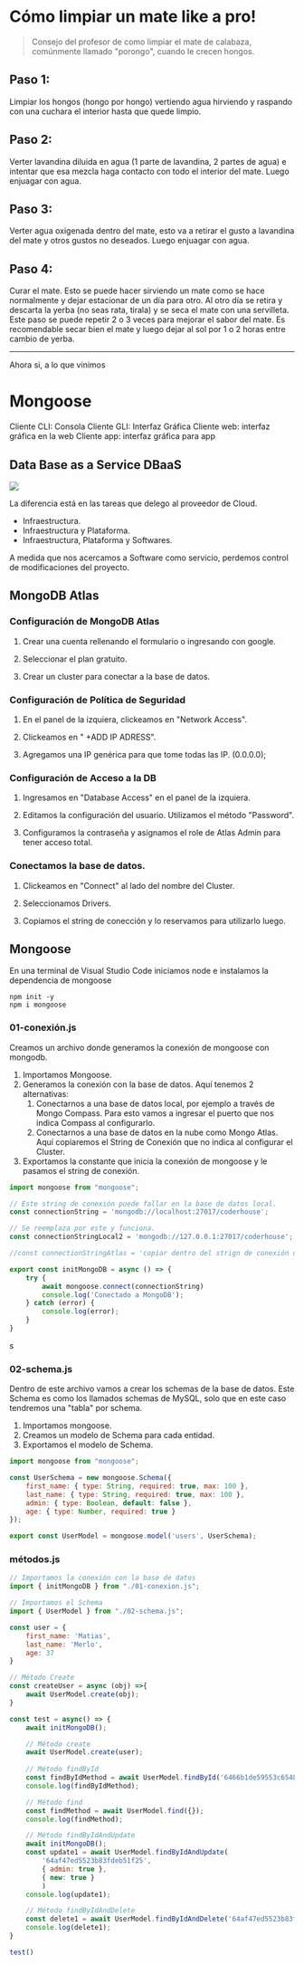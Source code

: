 # Cómo limpiar un mate like a pro!
> Consejo del profesor de como limpiar el mate de calabaza, comúnmente llamado "porongo", cuando le crecen hongos.

## Paso 1:
Limpiar los hongos (hongo por hongo) vertiendo agua hirviendo y raspando con una cuchara el interior hasta que quede limpio.

## Paso 2:
Verter lavandina diluida en agua (1 parte de lavandina, 2 partes de agua) e intentar que esa mezcla haga contacto con todo el interior del mate. Luego enjuagar con agua.

## Paso 3:
Verter agua oxigenada dentro del mate, esto va a retirar el gusto a lavandina del mate y otros gustos no deseados. Luego enjuagar con agua.

## Paso 4:
Curar el mate. Esto se puede hacer sirviendo un mate como se hace normalmente y dejar estacionar de un día para otro. Al otro día se retira y descarta la yerba (no seas rata, tirala) y se seca el mate con una servilleta.  
Este paso se puede repetir 2 o 3 veces para mejorar el sabor del mate. Es recomendable secar bien el mate y luego dejar al sol por 1 o 2 horas entre cambio de yerba.
___


Ahora si, a lo que vinimos
# Mongoose
Cliente CLI: Consola
Cliente GLI: Interfaz Gráfica
Cliente web: interfaz gráfica en la web
Cliente app: interfaz gráfica para app

## Data Base as a Service DBaaS

![](image.png)

La diferencia está en las tareas que delego al proveedor de Cloud.

- Infraestructura.
- Infraestructura y Plataforma.
- Infraestructura, Plataforma y Softwares.

A medida que nos acercamos a Software como servicio, perdemos control de modificaciones del proyecto.

## MongoDB Atlas

### Configuración de MongoDB Atlas

1. Crear una cuenta rellenando el formulario o ingresando con google.

2. Seleccionar el plan gratuito.

3. Crear un cluster para conectar a la base de datos.

### Configuración de Política de Seguridad

1. En el panel de la izquiera, clickeamos en "Network Access".

2. Clickeamos en " +ADD IP ADRESS".

3. Agregamos una IP genérica para que tome todas las IP. (0.0.0.0);

### Configuración de Acceso a la DB

1. Ingresamos en "Database Access" en el panel de la izquiera.

2. Editamos la configuración del usuario. Utilizamos el método "Password".

3. Configuramos la contraseña y asignamos el role de Atlas Admin para tener acceso total.

### Conectamos la base de datos.

1. Clickeamos en "Connect" al lado del nombre del Cluster.

2. Seleccionamos Drivers.

3. Copiamos el string de conección y lo reservamos para utilizarlo luego.

## Mongoose

En una terminal de Visual Studio Code iniciamos node e instalamos la dependencia de mongoose

```shell
npm init -y
npm i mongoose
```


### 01-conexión.js
Creamos un archivo donde generamos la conexión de mongoose con mongodb.

1. Importamos Mongoose.
2. Generamos la conexión con la base de datos. Aquí tenemos 2 alternativas:
    1. Conectarnos a una base de datos local, por ejemplo a través de Mongo Compass. Para esto vamos a ingresar el puerto que nos indica Compass al configurarlo.
    2. Conectarnos a una base de datos en la nube como Mongo Atlas. Aquí copiaremos el String de Conexión que no indica al configurar el Cluster.
3. Exportamos la constante que inicia la conexión de mongoose y le pasamos el string de conexión.

```javascript
import mongoose from "mongoose";

// Este string de conexión puede fallar en la base de datos local.
const connectionString = 'mongodb://localhost:27017/coderhouse';

// Se reemplaza por este y funciona.
const connectionStringLocal2 = 'mongodb://127.0.0.1:27017/coderhouse';

//const connectionStringAtlas = 'copiar dentro del strign de conexión de MongoDB Atlas aquí';

export const initMongoDB = async () => {
    try {
        await mongoose.connect(connectionString)
        console.log('Conectado a MongoDB');
    } catch (error) {
        console.log(error);
    }
}
```
s
### 02-schema.js
Dentro de este archivo vamos a crear los schemas de la base de datos. Este Schema es como los llamados schemas de MySQL, solo que en este caso tendremos una "tabla" por schema.

1. Importamos mongoose.
2. Creamos un modelo de Schema para cada entidad.
3. Exportamos el modelo de Schema.

```javascript
import mongoose from "mongoose";

const UserSchema = new mongoose.Schema({
    first_name: { type: String, required: true, max: 100 },
    last_name: { type: String, required: true, max: 100 },
    admin: { type: Boolean, default: false },
    age: { type: Number, required: true }
});

export const UserModel = mongoose.model('users', UserSchema);
```

### métodos.js

```javascript
// Importamos la conexión con la base de datos
import { initMongoDB } from "./01-conexion.js";

// Importamos el Schema
import { UserModel } from "./02-schema.js";

const user = {
    first_name: 'Matias',
    last_name: 'Merlo',
    age: 37
}

// Método Create
const createUser = async (obj) =>{
    await UserModel.create(obj);
}

const test = async() => {
    await initMongoDB();

    // Método create
    await UserModel.create(user);
    
    // Método findById
    const findByIdMethod = await UserModel.findById('6466b1de59553c6548dedb54')
    console.log(findByIdMethod);

    // Método find
    const findMethod = await UserModel.find({});
    console.log(findMethod);

    // Método findByIdAndUpdate
    await initMongoDB();
    const update1 = await UserModel.findByIdAndUpdate(
        '64af47ed5523b83fdeb51f25',
        { admin: true },
        { new: true }
        )
    console.log(update1);

    // Método findByIdAndDelete
    const delete1 = await UserModel.findByIdAndDelete('64af47ed5523b83fdeb51f25');
    console.log(delete1);
}

test()
```
